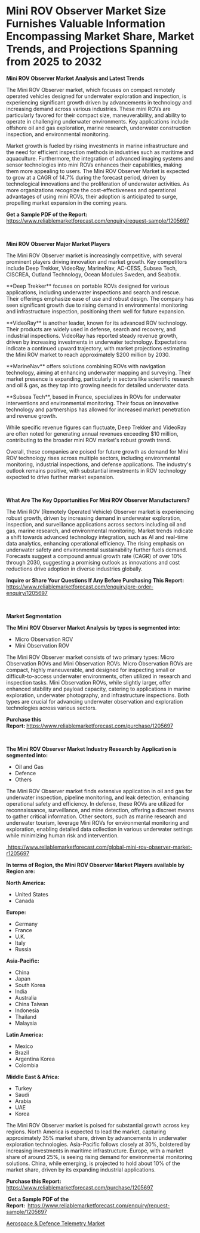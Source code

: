 <p><h1>Mini ROV Observer Market Size Furnishes Valuable Information Encompassing Market Share, Market Trends, and Projections Spanning from 2025 to 2032</h1></p><p><strong>Mini ROV Observer Market Analysis and Latest Trends</strong></p>
<p><p>The Mini ROV Observer market, which focuses on compact remotely operated vehicles designed for underwater exploration and inspection, is experiencing significant growth driven by advancements in technology and increasing demand across various industries. These mini ROVs are particularly favored for their compact size, maneuverability, and ability to operate in challenging underwater environments. Key applications include offshore oil and gas exploration, marine research, underwater construction inspection, and environmental monitoring.</p><p>Market growth is fueled by rising investments in marine infrastructure and the need for efficient inspection methods in industries such as maritime and aquaculture. Furthermore, the integration of advanced imaging systems and sensor technologies into mini ROVs enhances their capabilities, making them more appealing to users. The Mini ROV Observer Market is expected to grow at a CAGR of 14.7% during the forecast period, driven by technological innovations and the proliferation of underwater activities. As more organizations recognize the cost-effectiveness and operational advantages of using mini ROVs, their adoption is anticipated to surge, propelling market expansion in the coming years.</p></p>
<p><strong>Get a Sample PDF of the Report:&nbsp;</strong> <a href="https://www.reliablemarketforecast.com/enquiry/request-sample/1205697?utm_campaign=3176&utm_medium=2&utm_source=Github&utm_content=ia&utm_term=12042025&utm_id=mini-rov-observer">https://www.reliablemarketforecast.com/enquiry/request-sample/1205697</a></p>
<p>&nbsp;</p>
<p><strong>Mini ROV Observer Major Market Players</strong></p>
<p><p>The Mini ROV Observer market is increasingly competitive, with several prominent players driving innovation and market growth. Key competitors include Deep Trekker, VideoRay, MarineNav, AC-CESS, Subsea Tech, CISCREA, Outland Technology, Ocean Modules Sweden, and Seabotix.</p><p>**Deep Trekker** focuses on portable ROVs designed for various applications, including underwater inspections and search and rescue. Their offerings emphasize ease of use and robust design. The company has seen significant growth due to rising demand in environmental monitoring and infrastructure inspection, positioning them well for future expansion.</p><p>**VideoRay** is another leader, known for its advanced ROV technology. Their products are widely used in defense, search and recovery, and industrial inspections. VideoRay has reported steady revenue growth, driven by increasing investments in underwater technology. Expectations indicate a continued upward trajectory, with market projections estimating the Mini ROV market to reach approximately $200 million by 2030.</p><p>**MarineNav** offers solutions combining ROVs with navigation technology, aiming at enhancing underwater mapping and surveying. Their market presence is expanding, particularly in sectors like scientific research and oil & gas, as they tap into growing needs for detailed underwater data.</p><p>**Subsea Tech**, based in France, specializes in ROVs for underwater interventions and environmental monitoring. Their focus on innovative technology and partnerships has allowed for increased market penetration and revenue growth.</p><p>While specific revenue figures can fluctuate, Deep Trekker and VideoRay are often noted for generating annual revenues exceeding $10 million, contributing to the broader mini ROV market's robust growth trend.</p><p>Overall, these companies are poised for future growth as demand for Mini ROV technology rises across multiple sectors, including environmental monitoring, industrial inspections, and defense applications. The industry's outlook remains positive, with substantial investments in ROV technology expected to drive further market expansion.</p></p>
<p>&nbsp;</p>
<p><strong>What Are The Key Opportunities For Mini ROV Observer Manufacturers?</strong></p>
<p><p>The Mini ROV (Remotely Operated Vehicle) Observer market is experiencing robust growth, driven by increasing demand in underwater exploration, inspection, and surveillance applications across sectors including oil and gas, marine research, and environmental monitoring. Market trends indicate a shift towards advanced technology integration, such as AI and real-time data analytics, enhancing operational efficiency. The rising emphasis on underwater safety and environmental sustainability further fuels demand. Forecasts suggest a compound annual growth rate (CAGR) of over 10% through 2030, suggesting a promising outlook as innovations and cost reductions drive adoption in diverse industries globally.</p></p>
<p><strong>Inquire or Share Your Questions If Any Before Purchasing This Report:</strong> <a href="https://www.reliablemarketforecast.com/enquiry/pre-order-enquiry/1205697?utm_campaign=3176&utm_medium=2&utm_source=Github&utm_content=ia&utm_term=12042025&utm_id=mini-rov-observer">https://www.reliablemarketforecast.com/enquiry/pre-order-enquiry/1205697</a></p>
<p>&nbsp;</p>
<p><strong>Market Segmentation</strong></p>
<p><strong>The Mini ROV Observer Market Analysis by types is segmented into:</strong></p>
<p><ul><li>Micro Observation ROV</li><li>Mini Observation ROV</li></ul></p>
<p><p>The Mini ROV Observer market consists of two primary types: Micro Observation ROVs and Mini Observation ROVs. Micro Observation ROVs are compact, highly maneuverable, and designed for inspecting small or difficult-to-access underwater environments, often utilized in research and inspection tasks. Mini Observation ROVs, while slightly larger, offer enhanced stability and payload capacity, catering to applications in marine exploration, underwater photography, and infrastructure inspections. Both types are crucial for advancing underwater observation and exploration technologies across various sectors.</p></p>
<p><strong>Purchase this Report:&nbsp;</strong><a href="https://www.reliablemarketforecast.com/purchase/1205697?utm_campaign=3176&utm_medium=2&utm_source=Github&utm_content=ia&utm_term=12042025&utm_id=mini-rov-observer">https://www.reliablemarketforecast.com/purchase/1205697</a></p>
<p>&nbsp;</p>
<p><strong>The Mini ROV Observer Market Industry Research by Application is segmented into:</strong></p>
<p><ul><li>Oil and Gas</li><li>Defence</li><li>Others</li></ul></p>
<p><p>The Mini ROV Observer market finds extensive application in oil and gas for underwater inspection, pipeline monitoring, and leak detection, enhancing operational safety and efficiency. In defense, these ROVs are utilized for reconnaissance, surveillance, and mine detection, offering a discreet means to gather critical information. Other sectors, such as marine research and underwater tourism, leverage Mini ROVs for environmental monitoring and exploration, enabling detailed data collection in various underwater settings while minimizing human risk and intervention.</p></p>
<p><a href="https://www.reliablemarketforecast.com/global-mini-rov-observer-market-r1205697?utm_campaign=3176&utm_medium=2&utm_source=Github&utm_content=ia&utm_term=12042025&utm_id=mini-rov-observer">&nbsp;https://www.reliablemarketforecast.com/global-mini-rov-observer-market-r1205697</a></p>
<p><strong>In terms of Region, the Mini ROV Observer Market Players available by Region are:</strong></p>
<p>
    <p> <strong> North America: </strong>
        <ul>
            <li>United States</li>
            <li>Canada</li>
        </ul>
        </p> 
    <p> <strong> Europe: </strong>
        <ul>
            <li>Germany</li>
            <li>France</li>
            <li>U.K.</li>
            <li>Italy</li>
            <li>Russia</li>
        </ul>
        </p> 
    <p> <strong> Asia-Pacific: </strong>
        <ul>
            <li>China</li>
            <li>Japan</li>
            <li>South Korea</li>
            <li>India</li>
            <li>Australia</li>
            <li>China Taiwan</li>
            <li>Indonesia</li>
            <li>Thailand</li>
            <li>Malaysia</li>
        </ul>
        </p> 
    <p> <strong> Latin America: </strong>
        <ul>
            <li>Mexico</li>
            <li>Brazil</li>
            <li>Argentina Korea</li>
            <li>Colombia</li>
        </ul>
        </p> 
    <p> <strong> Middle East & Africa: </strong>
        <ul>
            <li>Turkey</li>
            <li>Saudi</li>
            <li>Arabia</li>
            <li>UAE</li>
            <li>Korea</li>
        </ul>
    </p>
    </p>
<p><p>The Mini ROV Observer market is poised for substantial growth across key regions. North America is expected to lead the market, capturing approximately 35% market share, driven by advancements in underwater exploration technologies. Asia-Pacific follows closely at 30%, bolstered by increasing investments in maritime infrastructure. Europe, with a market share of around 25%, is seeing rising demand for environmental monitoring solutions. China, while emerging, is projected to hold about 10% of the market share, driven by its expanding industrial applications.</p></p>
<p><strong>Purchase this Report: </strong><a href="https://www.reliablemarketforecast.com/purchase/1205697?utm_campaign=3176&utm_medium=2&utm_source=Github&utm_content=ia&utm_term=12042025&utm_id=mini-rov-observer">https://www.reliablemarketforecast.com/purchase/1205697</a></p>
<p>&nbsp;<strong>Get a Sample PDF of the Report:&nbsp;&nbsp;</strong><a href="https://www.reliablemarketforecast.com/enquiry/request-sample/1205697?utm_campaign=3176&utm_medium=2&utm_source=Github&utm_content=ia&utm_term=12042025&utm_id=mini-rov-observer">https://www.reliablemarketforecast.com/enquiry/request-sample/1205697</a></p>
<p><strong></strong></p>
<p><p><a href="https://github.com/akaalahk/Market-Research-Report-List-1/blob/main/aerospace-defence-telemetry-market.md?utm_campaign=3176&utm_medium=2&utm_source=Github&utm_content=ia&utm_term=12042025&utm_id=mini-rov-observer">Aerospace & Defence Telemetry Market</a></p></p>